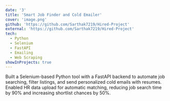 ```yaml
---
date: '3'
title: 'Smart Job Finder and Cold Emailer'
cover: 'image.png'
github: 'https://github.com/Sarthak7219/Hired-Project'
external: 'https://github.com/Sarthak7219/Hired-Project'
tech:
  - Python
  - Selenium
  - FastAPI
  - Emailing
  - Web Scraping
showInProjects: true
---
```


Built a Selenium-based Python tool with a FastAPI backend to automate job searching, filter listings, and send personalized cold emails with resumes. Enabled HR data upload for automatic matching, reducing job search time by 90% and increasing shortlist chances by 50%.
